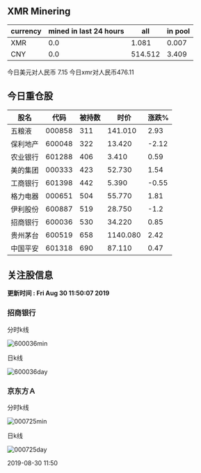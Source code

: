 ## XMR Minering

|currency|mined in last 24 hours|all|in pool|
|---|---|---|---|
|XMR|0.0|1.081|0.007|
|CNY|0.0|514.512|3.409|

今日美元对人民币 7.15	今日xmr对人民币476.11


## 今日重仓股 

|股名|代码|被持数|时价|涨跌%|
|---|---|---|---|---|
|五粮液|000858|311|141.010|2.93|
|保利地产|600048|322|13.420|-2.12|
|农业银行|601288|406|3.410|0.59|
|美的集团|000333|423|52.730|1.54|
|工商银行|601398|442|5.390|-0.55|
|格力电器|000651|504|55.770|1.81|
|伊利股份|600887|519|28.750|-1.2|
|招商银行|600036|530|34.220|0.85|
|贵州茅台|600519|658|1140.080|2.42|
|中国平安|601318|690|87.110|0.47|

## 关注股信息
**更新时间 : Fri Aug 30 11:50:07 2019**
### 招商银行 
分时k线

![600036min](http://image.sinajs.cn/newchart/min/n/sh600036.gif)

日k线

![600036day](http://image.sinajs.cn/newchart/daily/n/sh600036.gif)

### 京东方Ａ 
分时k线

![000725min](http://image.sinajs.cn/newchart/min/n/sz000725.gif)

日k线

![000725day](http://image.sinajs.cn/newchart/daily/n/sz000725.gif)

2019-08-30 11:50